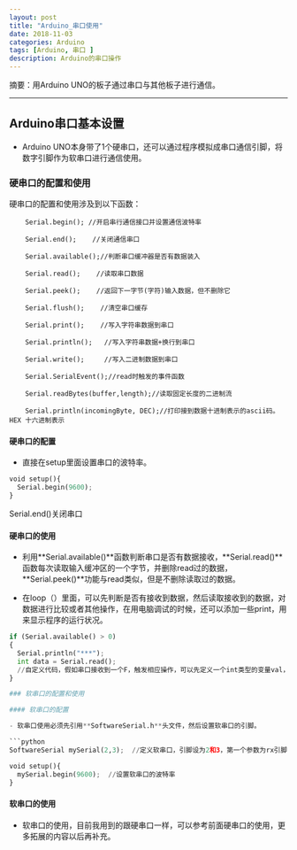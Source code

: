 ```yaml
---
layout: post
title: "Arduino_串口使用"
date: 2018-11-03
categories: Arduino
tags: [Arduino, 串口 ]
description: Arduino的串口操作
---
```


摘要：用Arduino UNO的板子通过串口与其他板子进行通信。

---

## Arduino串口基本设置

- Arduino UNO本身带了1个硬串口，还可以通过程序模拟成串口通信引脚，将数字引脚作为软串口进行通信使用。

### 硬串口的配置和使用


硬串口的配置和使用涉及到以下函数：

```
    Serial.begin(); //开启串行通信接口并设置通信波特率

    Serial.end();    //关闭通信串口

    Serial.available();//判断串口缓冲器是否有数据装入

    Serial.read();    //读取串口数据

    Serial.peek();    //返回下一字节(字符)输入数据，但不删除它

    Serial.flush();    //清空串口缓存

    Serial.print();    //写入字符串数据到串口

    Serial.println();   //写入字符串数据+换行到串口

    Serial.write();     //写入二进制数据到串口

    Serial.SerialEvent();//read时触发的事件函数

    Serial.readBytes(buffer,length);//读取固定长度的二进制流

    Serial.println(incomingByte, DEC);//打印接到数据十进制表示的ascii码。  HEX 十六进制表示
```

#### 硬串口的配置

- 直接在setup里面设置串口的波特率。

```python
void setup(){
  Serial.begin(9600);
}
```
Serial.end()关闭串口

#### 硬串口的使用

- 利用**Serial.available()**函数判断串口是否有数据接收，**Serial.read()**函数每次读取输入缓冲区的一个字节，并删除read过的数据，**Serial.peek()**功能与read类似，但是不删除读取过的数据。

- 在loop（）里面，可以先判断是否有接收到数据，然后读取接收到的数据，对数据进行比较或者其他操作，在用电脑调试的时候，还可以添加一些print，用来显示程序的运行状况。

```python
if (Serial.available() > 0)
{
  Serial.println("***");
  int data = Serial.read();
  //自定义代码，假如串口接收到一个F，触发相应操作，可以先定义一个int类型的变量val，值为70（F的ASCII码十进制数值），然后比较data和val
}

### 软串口的配置和使用

#### 软串口的配置

- 软串口使用必须先引用**SoftwareSerial.h**头文件，然后设置软串口的引脚。

```python
SoftwareSerial mySerial(2,3);  //定义软串口，引脚设为2和3，第一个参数为rx引脚，第二个为tx引脚。

void setup(){
  mySerial.begin(9600);  //设置软串口的波特率
}
```

#### 软串口的使用

- 软串口的使用，目前我用到的跟硬串口一样，可以参考前面硬串口的使用，更多拓展的内容以后再补充。
